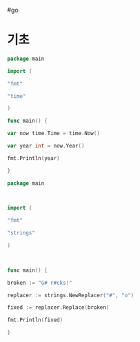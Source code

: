 #go 

# 기초

```go title:메서드연습_1
package main

import (

"fmt"

"time"

)

func main() {

var now time.Time = time.Now()

var year int = now.Year()

fmt.Println(year)

}
```
```go title:메서드연습_2
package main

  

import (

"fmt"

"strings"

)

  

func main() {

broken := "G# r#cks!"

replacer := strings.NewReplacer("#", "o")

fixed := replacer.Replace(broken)

fmt.Println(fixed)

}
```
